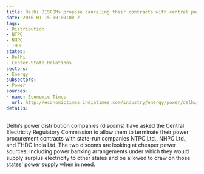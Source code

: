 ```yaml
---
title: Delhi DISCOMs propose canceling their contracts with central power generators
date: 2016-01-15 00:00:00 Z
tags:
- Distribution
- NTPC
- NHPC
- THDC
states:
- Delhi
- Center-State Relations
sectors:
- Energy
subsectors:
- Power
sources:
- name: Economic Times
  url: http://economictimes.indiatimes.com/industry/energy/power/delhi-discoms-seek-to-end-contracts-with-state-run-companies/articleshow/50446015.cms
details: 
---
```


Delhi’s power distribution companies (discoms) have asked the Central Electricity Regulatory Commission to allow them to terminate their power procurement contracts with state-run companies NTPC Ltd., NHPC Ltd., and THDC India Ltd. The two discoms are looking at cheaper power sources, including power banking arrangements under which they would supply surplus electricity to other states and be allowed to draw on those states’ power supply when in need.
